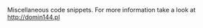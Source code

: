<!--
SPDX-FileCopyrightText: 2024 Dominik Wójt <domin144@o2.pl>

SPDX-License-Identifier: Apache-2.0
-->

Miscellaneous code snippets. For more information take a look at http://domin144.pl
